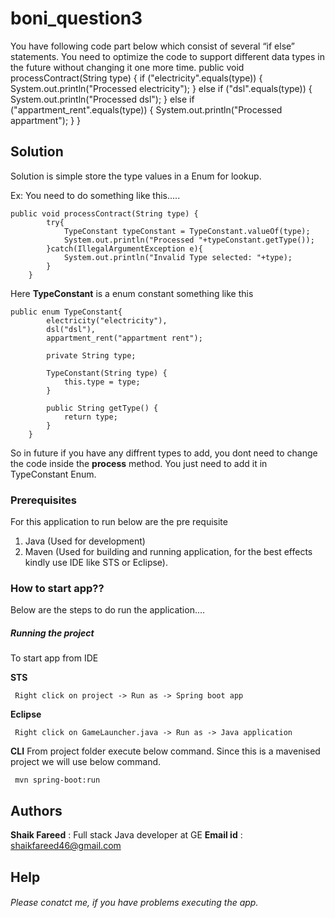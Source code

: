 # boni_question3

You have following code part below which consist of several “if else” statements. You
need to optimize the code to support different data types in the future without
changing it one more time.
public void processContract(String type) {
if ("electricity".equals(type)) {
System.out.println("Processed electricity");
} else if ("dsl".equals(type)) {
System.out.println("Processed dsl");
} else if ("appartment_rent".equals(type)) {
System.out.println("Processed appartment");
}
}

## Solution

Solution is simple store the type values in a Enum for lookup.

Ex: You need to do something like this.....

```
public void processContract(String type) {
		try{
			TypeConstant typeConstant = TypeConstant.valueOf(type);
			System.out.println("Processed "+typeConstant.getType());
		}catch(IllegalArgumentException e){
			System.out.println("Invalid Type selected: "+type);
		}
	}
```

Here **TypeConstant** is a enum constant something like this

```
public enum TypeConstant{
		electricity("electricity"),
	    dsl("dsl"),
	    appartment_rent("appartment rent");
		
		private String type;
		 
		TypeConstant(String type) {
	        this.type = type;
	    }
		
		public String getType() {
	        return type;
	    }
	}
```

So in future if you have any diffrent types to add, you dont need to change the code inside the **process** method. You just need to add it in TypeConstant Enum.

### Prerequisites

For this application to run below are the pre requisite

1. Java (Used for development)
2. Maven (Used for building and running application, for the best effects kindly use IDE like STS or Eclipse).

### How to start app??

Below are the steps to do run the application....

##### Running the project

To start app from IDE 

**STS**
```
 Right click on project -> Run as -> Spring boot app
```
**Eclipse**
```
 Right click on GameLauncher.java -> Run as -> Java application
```

**CLI**
From project folder execute below command. Since this is a mavenised project we will use below command.
```
 mvn spring-boot:run
```


## Authors

**Shaik Fareed** : Full stack Java developer at GE
**Email id** : shaikfareed46@gmail.com


## Help

###### Please conatct me, if you have problems executing the app. 
